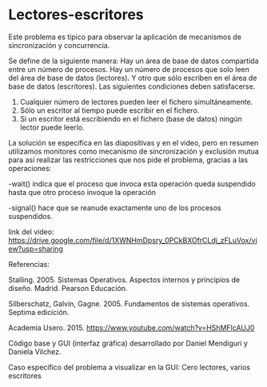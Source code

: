 # Lectores-escritores

Este problema es típico para observar la aplicación de mecanismos de sincronización y concurrencia.

Se define de la siguiente manera:
Hay un área de base de datos compartida entre un número de procesos.
Hay un número de procesos que solo leen del área de base de datos (lectores).
Y otro que sólo escriben en el área de base de datos (escritores).
Las siguientes condiciones deben satisfacerse.

1. Cualquier número de lectores pueden leer el fichero simultáneamente.
2. Sólo un escritor al tiempo puede escribir en el fichero.
3. Si un escritor está escribiendo en el fichero (base de datos) ningún lector puede leerlo.

La solución se especifica en las diapositivas y en el video, pero en resumen utilizamos monitores
como mecanismo de sincronización y exclusión mutua para así realizar las restricciones que nos
pide el problema, gracias a las operaciones:

-wait() indica que el proceso que invoca esta operación queda suspendido hasta que otro proceso invoque la operación

-signal() hace que se reanude exactamente uno de los procesos suspendidos.

link del video: https://drive.google.com/file/d/1XWNHmDpsry_0PCkBXOfrCLdj_zFLuVox/view?usp=sharing

Referencias:

Stalling. 2005. Sistemas Operativos. Aspectos internos y principios de diseño. Madrid. Pearson Educación.

Silberschatz, Galvin, Gagne. 2005. Fundamentos de sistemas operativos. Septima edicición.

Academia Usero. 2015. https://www.youtube.com/watch?v=HShMFlcAUJ0

Código base y GUI (interfaz gráfica) desarrollado por Daniel Mendiguri y Daniela Vilchez.

Caso específico del problema a visualizar en la GUI:
Cero lectores, varios escritores